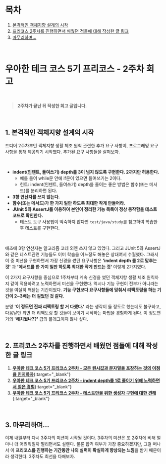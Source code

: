 # 목차

1. [본격적인 객체지향 설계의 시작](#1-본격적인-객체지향-설계의-시작) <br/>
2. [프리코스 2주차를 진행하면서 배웠던 점들에 대해 작성한 글 링크](#2-프리코스-2주차를-진행하면서-배웠던-점들에-대해-작성한-글-링크) <br/>
3. [마무리하며...](#3-마무리하며) <br/>

<br/>

# 우아한 테크 코스 5기 프리코스 - 2주차 회고

<br/>

> **2주차가 끝난 뒤 작성한 회고 글입니다.**

<br/>

## 1. 본격적인 객체지향 설계의 시작

드디어 2주차부턴  객체지향 생활 체조 원칙 관련한 추가 요구 사항이, 프로그래밍 요구 사항을 통해 제공되기 시작했다. 추가된 요구 사항들을 살펴보자.

<br/>

- **indent(인덴트, 들여쓰기) depth를 3이 넘지 않도록 구현한다. 2까지만 허용한다.**
  - 예를 들어 while문 안에 if문이 있으면 들여쓰기는 2이다.
  - 힌트: indent(인덴트, 들여쓰기) depth를 줄이는 좋은 방법은 함수(또는 메서드)를 분리하면 된다.
- **3항 연산자를 쓰지 않는다.**
- **함수(또는 메서드)가 한 가지 일만 하도록 최대한 작게 만들어라.**
- **JUnit 5와 AssertJ를 이용하여 본인이 정리한 기능 목록이 정상 동작함을 테스트 코드로 확인한다.**
  - 테스트 도구 사용법이 익숙하지 않다면 `test/java/study`를 참고하여 학습한 후 테스트를 구현한다.

<br/>

애초에 3항 연산자는 알고리즘 코테 외엔 쓰지 않고 있었다. 그리고 JUnit 5와 AssertJ 와 같은 테스트관련 기능들도 이미 학습을 어느정도 해놓은 상태여서 수월했다. 그래서 이 중 미션을 구현하면서 가장 신경을 썼던 요구사항은 **'indent depth 를 2로 맞추는 것'** 과 **'메서드를 한 가지 일만 하도록 최대한 작게 만드는 것'** 이렇게 2가지였다.

이 2가지 요구사항을 중심으로 1주차부터 계속 신경을 썼던 객체지향 생활 체조 원칙까지 같이 적용하려고 노력하면서 미션을 구현했다. 역시나 기능 구현이 전부가 아니라는 것을 여실히 깨닫는 기간이었다. **기능 구현보다 요구사항들에 맞춰서 리팩토링을 하는 기간이 2~3배는 더 길었던 것 같다.** 

분명 **'이 정도면 진짜 리팩토링 할 거 다했다.'** 라는 생각이 들 정도로 했는데도 불구하고, 다음날만 되면 더 리팩토링 할 것들이 보이기 시작하는 마법을 경험하게 된다. 이 정도면 거의 **'해치웠나??'** 급의 플래그이지 않나 싶다.

<br/>

## 2. 프리코스 2주차를 진행하면서 배웠던 점들에 대해 작성한 글 링크

1. [**우아한 테크 코스 5기 프리코스 2주차 - 모든 원시값과 문자열을 포장하는 것의 이점을 인지하자**](https://bit.ly/3WK694R){:target="_blank"}
2. [**우아한 테크 코스 5기 프리코스 2주차 - indent depth를 1로 줄이기 위해 노력하면서 얻은 경험**](https://bit.ly/3DSEXIC){:target="_blank"}
3. [**우아한 테크 코스 5기 프리코스 2주차 - 테스트만을 위한 생성자 구현에 대한 견해**](https://bit.ly/3DHdidG){:target="_blank"}

<br/>

## 3. 마무리하며...

이제 내일부터 다시 3주차의 미션이 시작될 것이다. 3주차의 미션은 또 2주차에 비해 얼마나 더 어려워질까 떨리면서도 설렌다. 물론 합격 여부가 가장 중요하겠지만, 그걸 떠나서 이 **프리코스를 진행하는 기간동안 나의 실력이 확실하게 향상되는 느낌**을 받기 때문이라 생각한다. 3주차도 최선을 다해보자.